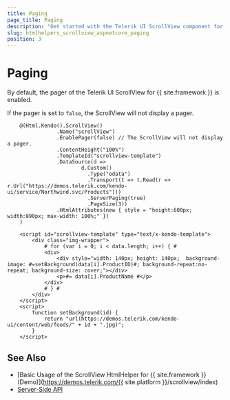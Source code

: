 ```yaml
---
title: Paging
page_title: Paging
description: "Get started with the Telerik UI ScrollView component for {{ site.framework }} and learn how to enable its paging functionality."
slug: htmlhelpers_scrollview_aspnetcore_paging
position: 3
---
```


# Paging

By default, the pager of the Telerik UI ScrollView for {{ site.framework }} is enabled.

If the pager is set to `false`, the ScrollView will not display a pager.

```HtmlHelper
    @(Html.Kendo().ScrollView()
                .Name("scrollView")
                .EnablePager(false) // The ScrollView will not display a pager.
                .ContentHeight("100%")
                .TemplateId("scrollview-template")
                .DataSource(d =>
                        d.Custom()
                          .Type("odata")
                          .Transport(t => t.Read(r => r.Url("https://demos.telerik.com/kendo-ui/service/Northwind.svc/Products")))
                          .ServerPaging(true)
                          .PageSize(3))
                .HtmlAttributes(new { style = "height:600px; width:890px; max-width: 100%;" })
    )

    <script id="scrollview-template" type="text/x-kendo-template">
        <div class="img-wrapper">
            # for (var i = 0; i < data.length; i++) { #
            <div>
                <div style="width: 140px; height: 140px;  background-image: #=setBackground(data[i].ProductID)#; background-repeat:no-repeat; background-size: cover;"></div>
                <p>#= data[i].ProductName #</p>
            </div>
            # } #
        </div>
    </script>
    <script>
        function setBackground(id) {
            return "url(https://demos.telerik.com/kendo-ui/content/web/foods/" + id + ".jpg)";
        }
    </script>
```

## See Also

* [Basic Usage of the ScrollView HtmlHelper for {{ site.framework }} (Demo)](https://demos.telerik.com/{{ site.platform }}/scrollview/index)
* [Server-Side API](/api/scrollview)
